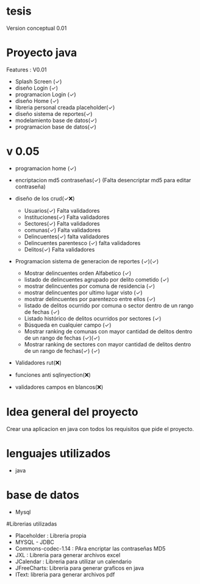 # tesis

Version conceptual 0.01


# Proyecto java
Features :
	V0.01
* Splash Screen (✓) 
* diseño Login  (✓) 
* programacion Login (✓) 
* diseño Home (✓)
* libreria personal creada placeholder(✓)
* diseño sistema de reportes(✓)
* modelamiento base de datos(✓)
* programacion base de datos(✓)

# v 0.05
* programacion home (✓)
* encriptacion md5 contraseñas(✓) (Falta desencriptar md5 para editar contraseña)
* diseño de los crud(✓❌)
	* Usuarios(✓)  Falta  validadores
	* Instituciones(✓) Falta  validadores
	* Sectores(✓) Falta  validadores
	* comunas(✓) Falta  validadores
	* Delincuentes(✓) falta validadores
	* Delincuentes parentesco (✓) falta validadores
	* Delitos(✓) Falta  validadores
	
* Programacion sistema de generacion de reportes (✓)(✓)
	* Mostrar delincuentes orden Alfabetico (✓)
	* listado de delincuentes agrupado por delito cometido (✓)
	* mostrar delincuentes por comuna de residencia (✓) 
	* mostrar delincuentes por ultimo lugar visto  (✓) 
	* mostrar delincuentes por parentezco entre ellos (✓)
	* listado de delitos ocurrido por comuna o sector dentro de un rango de fechas (✓) 
	* Listado histórico de delitos ocurridos por sectores (✓)
	* Búsqueda en cualquier campo (✓)
	* Mostrar ranking de comunas con mayor cantidad de delitos dentro de un rango de fechas (✓)(✓) 
	* Mostrar ranking de sectores con mayor cantidad de delitos dentro de un rango de fechas(✓) (✓) 
	
* Validadores rut(❌)
* funciones anti sqlinyection(❌)
* validadores campos en blancos(❌)
	
# Idea general del proyecto

Crear una aplicacion en java con todos los requisitos que pide el proyecto.

# lenguajes utilizados
* java

# base de datos
* Mysql

#Librerias utilizadas
* Placeholder : Libreria propia
* MYSQL - JDBC
* Commons-codec-1.14 : PAra encriptar las contraseñas MD5
* JXL : Libreria para generar archivos excel 
* JCalendar : Libreria para utilizar un calendario
* JFreeCharts: Libreria para generar graficos en java
* IText: libreria para generar archivos pdf